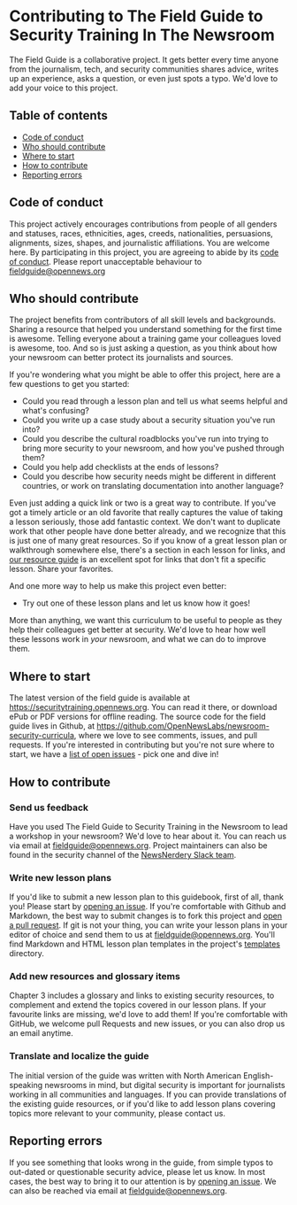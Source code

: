 # Contributing to The Field Guide to Security Training In The Newsroom

The Field Guide is a collaborative project. It gets better every time anyone from the journalism, tech, and security communities shares advice, writes up an experience, asks a question, or even just spots a typo. We'd love to add your voice to this project.

## Table of contents

* [Code of conduct](#code-of-conduct)
* [Who should contribute](#who-should-contribute)
* [Where to start](#where-to-start)
* [How to contribute](#how-to-contribute)
* [Reporting errors](#reporting-errors)

## Code of conduct

This project actively encourages contributions from people of all genders and statuses, races, ethnicities, ages, creeds, nationalities, persuasions, alignments, sizes, shapes, and journalistic affiliations. You are welcome here. By participating in this project, you are agreeing to abide by its [code of conduct](https://github.com/OpenNewsLabs/field-guide-security-training-newsroom/blob/master/CODE_OF_CONDUCT.md). Please report unacceptable behaviour to [fieldguide@opennews.org](mailto:fieldguide@opennews.org)

## Who should contribute

The project benefits from contributors of all skill levels and backgrounds. Sharing a resource that helped you understand something for the first time is awesome. Telling everyone about a training game your colleagues loved is awesome, too. And so is just asking a question, as you think about how your newsroom can better protect its journalists and sources.

If you're wondering what you might be able to offer this project, here are a few questions to get you started:

* Could you read through a lesson plan and tell us what seems helpful and what's confusing?
* Could you write up a case study about a security situation you've run into?
* Could you describe the cultural roadblocks you've run into trying to bring more security to your newsroom, and how you've pushed through them?
* Could you help add checklists at the ends of lessons?
* Could you describe how security needs might be different in different countries, or work on translating documentation into another language?

Even just adding a quick link or two is a great way to contribute. If you've got a timely article or an old favorite that really captures the value of taking a lesson seriously, those add fantastic context. We don't want to duplicate work that other people have done better already, and we recognize that this is just one of many great resources. So if you know of a great lesson plan or walkthrough somewhere else, there's a section in each lesson for links, and [our resource guide](https://securitytraining.opennews.org/en/latest/Chapter03-01-Resources.html) is an excellent spot for links that don't fit a specific lesson. Share your favorites.

And one more way to help us make this project even better:

* Try out one of these lesson plans and let us know how it goes!

More than anything, we want this curriculum to be useful to people as they help their colleagues get better at security. We'd love to hear how well these lessons work in _your_ newsroom, and what we can do to improve them.

## Where to start

The latest version of the field guide is available at <https://securitytraining.opennews.org>. You can read it there, or download ePub or PDF versions for offline reading. The source code for the field guide lives in Github, at <https://github.com/OpenNewsLabs/newsroom-security-curricula>, where we love to see comments, issues, and pull requests. If you're interested in contributing but you're not sure where to start, we have a [list of open issues](https://github.com/OpenNewsLabs/newsroom-security-curricula/issues) - pick one and dive in!

## How to contribute

### Send us feedback
Have you used The Field Guide to Security Training in the Newsroom to lead a workshop in your newsroom? We'd love to hear about it. You can reach us via email at [fieldguide@opennews.org](mailto:fieldguide@opennews.org). Project maintainers can also be found in the security channel of the [NewsNerdery Slack team](https://newsnerdery.slack.com/).

### Write new lesson plans
If you'd like to submit a new lesson plan to this guidebook, first of all, thank you! Please start by [opening an issue](https://github.com/OpenNewsLabs/newsroom-security-curricula/issues/new). If you're comfortable with Github and Markdown, the best way to submit changes is to fork this project and [open a pull request](https://github.com/OpenNewsLabs/newsroom-security-curricula/compare). If git is not your thing, you can write your lesson plans in your editor of choice and send them to us at [fieldguide@opennews.org](mailto:fieldguide@opennews.org). You'll find Markdown and HTML lesson plan templates in the project's [templates](https://github.com/OpenNewsLabs/field-guide-security-training-newsroom/tree/master/templates) directory.

### Add new resources and glossary items
Chapter 3 includes a glossary and links to existing security resources, to complement and extend the topics covered in our lesson plans. If your favourite links are missing, we'd love to add them! If you're comfortable with GitHub, we welcome pull Requests and new issues, or you can also drop us an email anytime.

### Translate and localize the guide
The initial version of the guide was written with North American English-speaking newsrooms in mind, but digital security is important for journalists working in all communities and languages. If you can provide translations of the existing guide resources, or if you'd like to add lesson plans covering topics more relevant to your community, please contact us.

## Reporting errors

If you see something that looks wrong in the guide, from simple typos to out-dated or questionable security advice, please let us know. In most cases, the best way to bring it to our attention is by [opening an issue](https://github.com/OpenNewsLabs/newsroom-security-curricula/issues/new). We can also be reached via email at [fieldguide@opennews.org](mailto:fieldguide@opennews.org).

